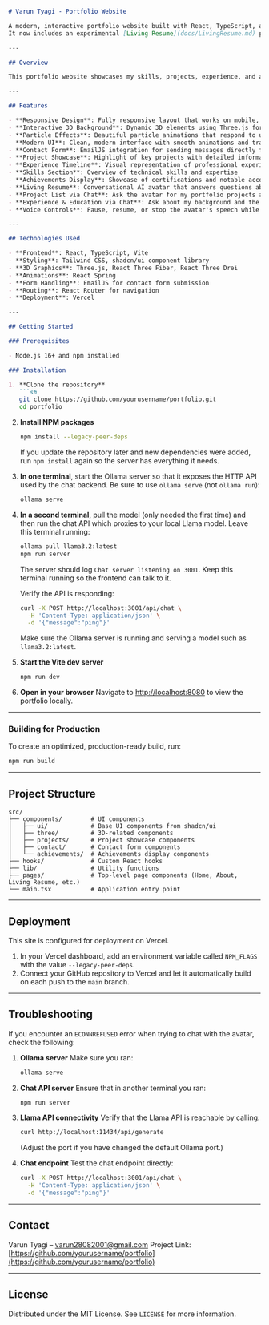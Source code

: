 ````markdown
# Varun Tyagi - Portfolio Website

A modern, interactive portfolio website built with React, TypeScript, and Three.js.  
It now includes an experimental [Living Resume](docs/LivingResume.md) page powered by a conversational AI avatar.

---

## Overview

This portfolio website showcases my skills, projects, experience, and achievements in an engaging and interactive way. The site features a modern design with 3D elements, particle effects, and smooth animations.

---

## Features

- **Responsive Design**: Fully responsive layout that works on mobile, tablet, and desktop devices  
- **Interactive 3D Background**: Dynamic 3D elements using Three.js for larger screens  
- **Particle Effects**: Beautiful particle animations that respond to user interaction  
- **Modern UI**: Clean, modern interface with smooth animations and transitions  
- **Contact Form**: EmailJS integration for sending messages directly from the website  
- **Project Showcase**: Highlight of key projects with detailed information  
- **Experience Timeline**: Visual representation of professional experience  
- **Skills Section**: Overview of technical skills and expertise  
- **Achievements Display**: Showcase of certifications and notable accomplishments  
- **Living Resume**: Conversational AI avatar that answers questions about my experience  
- **Project List via Chat**: Ask the avatar for my portfolio projects and it will list them  
- **Experience & Education via Chat**: Ask about my background and the avatar shares a quick summary  
- **Voice Controls**: Pause, resume, or stop the avatar's speech while chatting  

---

## Technologies Used

- **Frontend**: React, TypeScript, Vite  
- **Styling**: Tailwind CSS, shadcn/ui component library  
- **3D Graphics**: Three.js, React Three Fiber, React Three Drei  
- **Animations**: React Spring  
- **Form Handling**: EmailJS for contact form submission  
- **Routing**: React Router for navigation  
- **Deployment**: Vercel  

---

## Getting Started

### Prerequisites

- Node.js 16+ and npm installed

### Installation

1. **Clone the repository**  
   ```sh
   git clone https://github.com/yourusername/portfolio.git
   cd portfolio
````

2. **Install NPM packages**

   ```sh
   npm install --legacy-peer-deps
   ```

   If you update the repository later and new dependencies were added, run `npm install` again so the server has everything it needs.

3. **In one terminal**, start the Ollama server so that it exposes the HTTP API used by the chat backend. Be sure to use `ollama serve` (not `ollama run`):

   ```sh
   ollama serve
   ```

4. **In a second terminal**, pull the model (only needed the first time) and then run the chat API which proxies to your local Llama model. Leave this terminal running:

   ```sh
   ollama pull llama3.2:latest
   npm run server
   ```

   The server should log `Chat server listening on 3001`. Keep this terminal running so the frontend can talk to it.

   Verify the API is responding:

   ```sh
   curl -X POST http://localhost:3001/api/chat \
     -H 'Content-Type: application/json' \
     -d '{"message":"ping"}'
   ```

   Make sure the Ollama server is running and serving a model such as `llama3.2:latest`.

5. **Start the Vite dev server**

   ```sh
   npm run dev
   ```

6. **Open in your browser**
   Navigate to [http://localhost:8080](http://localhost:8080) to view the portfolio locally.

---

### Building for Production

To create an optimized, production-ready build, run:

```sh
npm run build
```

---

## Project Structure

```
src/
├── components/        # UI components
│   ├── ui/            # Base UI components from shadcn/ui
│   ├── three/         # 3D-related components
│   ├── projects/      # Project showcase components
│   ├── contact/       # Contact form components
│   └── achievements/  # Achievements display components
├── hooks/             # Custom React hooks
├── lib/               # Utility functions
├── pages/             # Top-level page components (Home, About, Living Resume, etc.)
└── main.tsx           # Application entry point
```

---

## Deployment

This site is configured for deployment on Vercel.

1. In your Vercel dashboard, add an environment variable called `NPM_FLAGS` with the value `--legacy-peer-deps`.
2. Connect your GitHub repository to Vercel and let it automatically build on each push to the `main` branch.

---

## Troubleshooting

If you encounter an `ECONNREFUSED` error when trying to chat with the avatar, check the following:

1. **Ollama server**
   Make sure you ran:

   ```sh
   ollama serve
   ```

2. **Chat API server**
   Ensure that in another terminal you ran:

   ```sh
   npm run server
   ```

3. **Llama API connectivity**
   Verify that the Llama API is reachable by calling:

   ```sh
   curl http://localhost:11434/api/generate
   ```

   (Adjust the port if you have changed the default Ollama port.)

4. **Chat endpoint**
   Test the chat endpoint directly:

   ```sh
   curl -X POST http://localhost:3001/api/chat \
     -H 'Content-Type: application/json' \
     -d '{"message":"ping"}'
   ```

---

## Contact

Varun Tyagi – [varun28082001@gmail.com](mailto:varun28082001@gmail.com)
Project Link: [https://github.com/yourusername/portfolio](https://github.com/yourusername/portfolio)

---

## License

Distributed under the MIT License. See `LICENSE` for more information.

```
```

